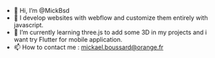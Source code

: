 - 👋 Hi, I’m @MickBsd
- 👀 I develop websites with webflow and customize them entirely with javascript.
- 🌱 I’m currently learning three.js to add some 3D in my projects and i want try Flutter for mobile application.
- 📫 How to contact me : mickael.boussard@orange.fr

<!---
MickBsd/MickBsd is a ✨ special ✨ repository because its `README.md` (this file) appears on your GitHub profile.
You can click the Preview link to take a look at your changes.
- 💞️ I’m looking to collaborate on ...
--->

